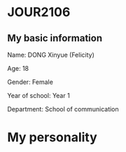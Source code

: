 # JOUR2106

## My basic information

Name: DONG Xinyue (Felicity)

Age: 18

Gender: Female

Year of school: Year 1

Department: School of communication

# My personality 
